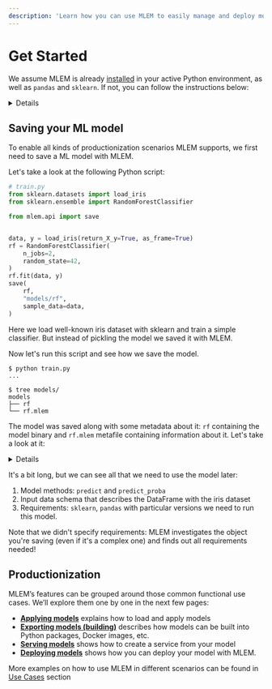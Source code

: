 ```yaml
---
description: 'Learn how you can use MLEM to easily manage and deploy models'
---
```


# Get Started

We assume MLEM is already [installed](/doc/install) in your active Python
environment, as well as `pandas` and `sklearn`. If not, you can follow the instructions below:

<details>

### ⚙️ Expand for setup instructions

Let's create a separate folder and an isolated virtual environment to cleanly
install all the requirements (including MLEM) there:

```cli
$ mkdir mlem-get-started
$ cd mlem-get-started
$ python3 -m venv .venv
$ source .venv/bin/activate
$ pip install mlem pandas sklearn
```

</details>

## Saving your ML model

To enable all kinds of productionization scenarios MLEM supports, we first need
to save a ML model with MLEM.

Let's take a look at the following Python script:

```py
# train.py
from sklearn.datasets import load_iris
from sklearn.ensemble import RandomForestClassifier

from mlem.api import save


data, y = load_iris(return_X_y=True, as_frame=True)
rf = RandomForestClassifier(
    n_jobs=2,
    random_state=42,
)
rf.fit(data, y)
save(
    rf,
    "models/rf",
    sample_data=data,
)
```

Here we load well-known iris dataset with sklearn and train a simple classifier.
But instead of pickling the model we saved it with MLEM.

Now let's run this script and see how we save the model.

```cli
$ python train.py
...

$ tree models/
models
├── rf
└── rf.mlem
```

The model was saved along with some metadata about it: `rf` containing the model
binary and `rf.mlem` metafile containing information about it. Let's take a look
at it:

<details>

### `$ cat .mlem/model/rf.mlem`

```yaml
artifacts:
  data:
    hash: 59440b4398b8d45d8ad64d8d407cfdf9
    size: 993
    uri: logreg
model_type:
  methods:
    predict:
      args:
        - name: data
          type_:
            columns:
              - ''
              - sepal length (cm)
              - sepal width (cm)
              - petal length (cm)
              - petal width (cm)
            dtypes:
              - int64
              - float64
              - float64
              - float64
              - float64
            index_cols:
              - ''
            type: dataframe
      name: predict
      returns:
        dtype: int64
        shape:
          - null
        type: ndarray
    predict_proba:
      args:
        - name: data
          type_:
            columns:
              - ''
              - sepal length (cm)
              - sepal width (cm)
              - petal length (cm)
              - petal width (cm)
            dtypes:
              - int64
              - float64
              - float64
              - float64
              - float64
            index_cols:
              - ''
            type: dataframe
      name: predict_proba
      returns:
        dtype: float64
        shape:
          - null
          - 3
        type: ndarray
    sklearn_predict:
      args:
        - name: X
          type_:
            columns:
              - ''
              - sepal length (cm)
              - sepal width (cm)
              - petal length (cm)
              - petal width (cm)
            dtypes:
              - int64
              - float64
              - float64
              - float64
              - float64
            index_cols:
              - ''
            type: dataframe
      name: predict
      returns:
        dtype: int64
        shape:
          - null
        type: ndarray
    sklearn_predict_proba:
      args:
        - name: X
          type_:
            columns:
              - ''
              - sepal length (cm)
              - sepal width (cm)
              - petal length (cm)
              - petal width (cm)
            dtypes:
              - int64
              - float64
              - float64
              - float64
              - float64
            index_cols:
              - ''
            type: dataframe
      name: predict_proba
      returns:
        dtype: float64
        shape:
          - null
          - 3
        type: ndarray
  type: sklearn
object_type: model
requirements:
  - module: sklearn
    version: 1.0.2
  - module: pandas
    version: 1.4.1
  - module: numpy
    version: 1.22.3
```

</details>

It's a bit long, but we can see all that we need to use the model later:

1. Model methods: `predict` and `predict_proba`
2. Input data schema that describes the DataFrame with the iris dataset
3. Requirements: `sklearn`, `pandas` with particular versions we need to run
   this model.

Note that we didn't specify requirements: MLEM investigates the object you're
saving (even if it's a complex one) and finds out all requirements needed!

## Productionization

MLEM’s features can be grouped around those common functional use cases. We’ll
explore them one by one in the next few pages:

- **[Applying models](/doc/get-started/applying)** explains how to load and
  apply models
- **[Exporting models (building)](/doc/get-started/building)** describes how
  models can be built into Python packages, Docker images, etc.
- **[Serving models](/doc/get-started/serving)** shows how to create a service
  from your model
- **[Deploying models](/doc/get-started/deploying)** shows how you can deploy
  your model with MLEM.

More examples on how to use MLEM in different scenarios can be found in
[Use Cases](/doc/use-cases) section
